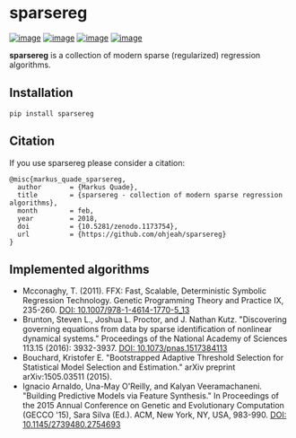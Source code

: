 sparsereg
=========

[![image](https://travis-ci.org/Ohjeah/sparsereg.svg?branch=master)](https://travis-ci.org/Ohjeah/sparsereg) [![image](https://badge.fury.io/py/sparsereg.svg)](https://badge.fury.io/py/sparsereg) [![image](https://codecov.io/gh/Ohjeah/sparsereg/branch/master/graph/badge.svg)](https://codecov.io/gh/Ohjeah/sparsereg) [![image](https://zenodo.org/badge/80389199.svg)](https://zenodo.org/badge/latestdoi/80389199)

**sparsereg** is a collection of modern sparse (regularized) regression
algorithms.

Installation
------------

`pip install sparsereg`

Citation
--------

If you use sparsereg please consider a citation:

```
@misc{markus_quade_sparsereg,
  author       = {Markus Quade},
  title        = {sparsereg - collection of modern sparse regression algorithms},
  month        = feb,
  year         = 2018,
  doi          = {10.5281/zenodo.1173754},
  url          = {https://github.com/ohjeah/sparsereg}
}
```

Implemented algorithms
----------------------

-   Mcconaghy, T. (2011). FFX: Fast, Scalable, Deterministic Symbolic
    Regression Technology. Genetic Programming Theory and Practice IX,
    235-260. [DOI:
    10.1007/978-1-4614-1770-5\_13](http://dx.doi.org/10.1007/978-1-4614-1770-5_13)
-   Brunton, Steven L., Joshua L. Proctor, and J. Nathan Kutz.
    "Discovering governing equations from data by sparse identification
    of nonlinear dynamical systems." Proceedings of the National Academy
    of Sciences 113.15 (2016): 3932-3937. [DOI:
    10.1073/pnas.1517384113](http://dx.doi.org/10.1073/pnas.1517384113)
-   Bouchard, Kristofer E. "Bootstrapped Adaptive Threshold Selection
    for Statistical Model Selection and Estimation." arXiv preprint
    arXiv:1505.03511 (2015).
-   Ignacio Arnaldo, Una-May O'Reilly, and Kalyan Veeramachaneni.
    "Building Predictive Models via Feature Synthesis." In Proceedings
    of the 2015 Annual Conference on Genetic and Evolutionary
    Computation (GECCO '15), Sara Silva (Ed.). ACM, New York, NY, USA,
    983-990. [DOI:
    10.1145/2739480.2754693](http://dx.doi.org/10.1145/2739480.2754693)
